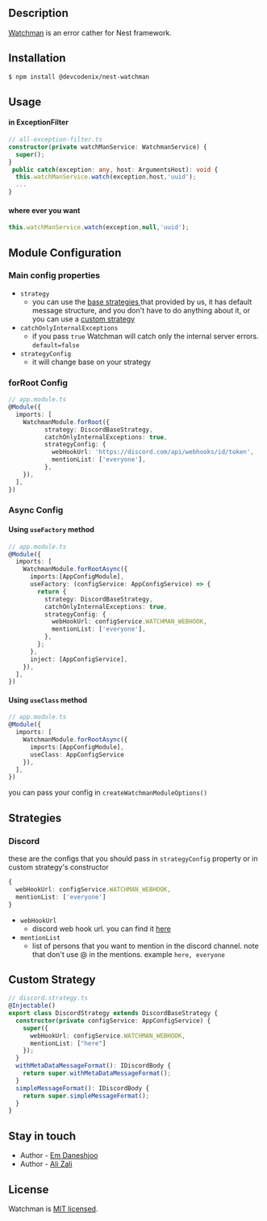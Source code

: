 [//]: # (TODO update readme)
## Description

[Watchman](https://github.com/nestjs/nest) is an error cather for Nest framework.

## Installation

```bash
$ npm install @devcodenix/nest-watchman
```
## Usage
#### in ExceptionFilter 
```ts
// all-exception-filter.ts 
constructor(private watchManService: WatchmanService) {
  super();
}
 public catch(exception: any, host: ArgumentsHost): void {
  this.watchManService.watch(exception,host,'uuid');
  ...
}
```
#### where ever you want
```ts
this.watchManService.watch(exception,null,'uuid');
```
## Module Configuration
### Main config properties
- `strategy`
    - you can use the [ base strategies ](https://github.com/nestjs/nest) that provided by us, it has default message structure, and you don't have to do anything about it, or you can use a [custom strategy](https://github.com/nestjs/nest)
- `catchOnlyInternalExceptions`
    - if you pass `true` Watchman will catch only the internal server errors. `default=false`
- `strategyConfig`
    - it will change base on your strategy
### forRoot Config
```ts
// app.module.ts
@Module({
  imports: [
    WatchmanModule.forRoot({
          strategy: DiscordBaseStrategy,
          catchOnlyInternalExceptions: true,
          strategyConfig: {
            webHookUrl: 'https://discord.com/api/webhooks/id/token',
            mentionList: ['everyone'],
          },
    }),
  ],
})
```
### Async Config
#### Using `useFactory` method
```ts
// app.module.ts
@Module({
  imports: [
    WatchmanModule.forRootAsync({
      imports:[AppConfigModule],
      useFactory: (configService: AppConfigService) => {
        return {
          strategy: DiscordBaseStrategy,
          catchOnlyInternalExceptions: true,
          strategyConfig: {
            webHookUrl: configService.WATCHMAN_WEBHOOK,
            mentionList: ['everyone'],
          },
        };
      },
      inject: [AppConfigService],
    }),
  ],
})
```
#### Using `useClass` method
```ts
// app.module.ts
@Module({
  imports: [
    WatchmanModule.forRootAsync({
      imports:[AppConfigModule],
      useClass: AppConfigService
    }),
  ],
})
```
you can pass your config in `createWatchmanModuleOptions()` 

## Strategies
### Discord
these are the configs that you should pass in `strategyConfig` property or in custom strategy's constructor 
```ts
{
  webHookUrl: configService.WATCHMAN_WEBHOOK,
  mentionList: ['everyone']
}
```
- `webHookUrl`
  - discord web hook url. you can find it [here](google.com)
- `mentionList` 
  - list of persons that you want to mention in the discord channel. note that don't use @ in the mentions. example `here, everyone` 
## Custom Strategy
```ts
// discord.strategy.ts
@Injectable()
export class DiscordStrategy extends DiscordBaseStrategy {
  constructor(private configService: AppConfigService) {
    super({
      webHookUrl: configService.WATCHMAN_WEBHOOK,
      mentionList: ["here"]
    });
  }
  withMetaDataMessageFormat(): IDiscordBody {
    return super.withMetaDataMessageFormat();
  }
  simpleMessageFormat(): IDiscordBody {
    return super.simpleMessageFormat();
  }
}
```
## Stay in touch

- Author - [Em Daneshjoo](https://kamilmysliwiec.com)
- Author - [Ali Zali](https://kamilmysliwiec.com)

## License

Watchman is [MIT licensed](LICENSE).
